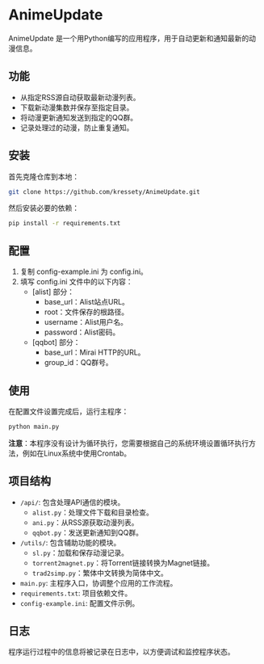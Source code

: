 # AnimeUpdate

AnimeUpdate 是一个用Python编写的应用程序，用于自动更新和通知最新的动漫信息。

## 功能

- 从指定RSS源自动获取最新动漫列表。
- 下载新动漫集数并保存至指定目录。
- 将动漫更新通知发送到指定的QQ群。
- 记录处理过的动漫，防止重复通知。

## 安装

首先克隆仓库到本地：

```bash
git clone https://github.com/kressety/AnimeUpdate.git
```

然后安装必要的依赖：

```bash
pip install -r requirements.txt
```

## 配置

1. 复制 config-example.ini 为 config.ini。
2. 填写 config.ini 文件中的以下内容：
   - [alist] 部分：
     - base_url：Alist站点URL。
     - root：文件保存的根路径。
     - username：Alist用户名。
     - password：Alist密码。
   - [qqbot] 部分：
     - base_url：Mirai HTTP的URL。
     - group_id：QQ群号。

## 使用

在配置文件设置完成后，运行主程序：

```bash
python main.py
```

**注意**：本程序没有设计为循环执行，您需要根据自己的系统环境设置循环执行方法，例如在Linux系统中使用Crontab。

## 项目结构

- `/api/`: 包含处理API通信的模块。
  - `alist.py`：处理文件下载和目录检查。
  - `ani.py`：从RSS源获取动漫列表。
  - `qqbot.py`：发送更新通知到QQ群。
- `/utils/`: 包含辅助功能的模块。
  - `sl.py`：加载和保存动漫记录。
  - `torrent2magnet.py`：将Torrent链接转换为Magnet链接。
  - `trad2simp.py`：繁体中文转换为简体中文。
- `main.py`: 主程序入口，协调整个应用的工作流程。
- `requirements.txt`: 项目依赖文件。
- `config-example.ini`: 配置文件示例。

## 日志

程序运行过程中的信息将被记录在日志中，以方便调试和监控程序状态。
